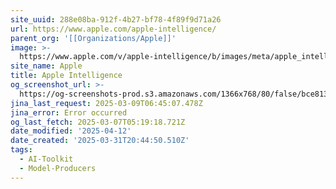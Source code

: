 ```yaml
---
site_uuid: 288e08ba-912f-4b27-bf78-4f89f9d71a26
url: https://www.apple.com/apple-intelligence/
parent_org: '[[Organizations/Apple]]'
image: >-
  https://www.apple.com/v/apple-intelligence/b/images/meta/apple_intelligence__ctd5n16vmioi_og.png?202502271945
site_name: Apple
title: Apple Intelligence
og_screenshot_url: >-
  https://og-screenshots-prod.s3.amazonaws.com/1366x768/80/false/bce813dff2d6abac4b81c14fdb753b34a231cd8b2efea5481306fb08880c900d.jpeg
jina_last_request: 2025-03-09T06:45:07.478Z
jina_error: Error occurred
og_last_fetch: 2025-03-07T05:19:18.721Z
date_modified: '2025-04-12'
date_created: '2025-03-31T20:44:50.510Z'
tags:
  - AI-Toolkit
  - Model-Producers
---
```



































































